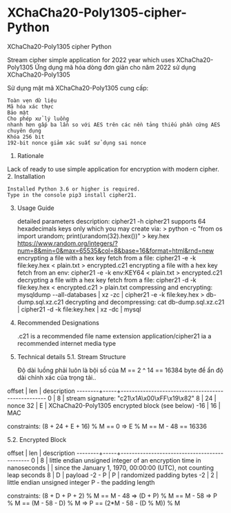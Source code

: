 # XChaCha20-Poly1305-cipher-Python
XChaCha20-Poly1305 cipher Python


Stream cipher simple application for 2022 year which uses XChaCha20-Poly1305
Ứng dụng mã hóa dòng đơn giản cho năm 2022 sử dụng XChaCha20-Poly1305

Sử dụng mật mã XChaCha20-Poly1305 cung cấp:

    Toàn vẹn dữ liệu
    Mã hóa xác thực
    Bảo mật
    Cho phép xử lý luồng
    nhanh hơn gấp ba lần so với AES trên các nền tảng thiếu phần cứng AES chuyên dụng
    Khóa 256 bit
    192-bit nonce giảm xác suất sử dụng sai nonce


1. Rationale

Lack of ready to use simple application for encryption with modern cipher.
2. Installation

    Installed Python 3.6 or higher is required.
    Type in the console pip3 install cipher21.

3. Usage Guide

    detailed parameters description: cipher21 -h
    cipher21 supports 64 hexadecimals keys only which you may create via:
        > python -c "from os import urandom; print(urandom(32).hex())" > key.hex
        https://www.random.org/integers/?num=8&min=0&max=65535&col=8&base=16&format=html&rnd=new
    encrypting a file with a hex key fetch from a file: cipher21 -e -k file:key.hex < plain.txt > encrypted.c21
    encrypting a file with a hex key fetch from an env: cipher21 -e -k env:KEY64 < plain.txt > encrypted.c21
    decrypting a file with a hex key fetch from a file: cipher21 -d -k file:key.hex < encrypted.c21 > plain.txt
    compressing and encrypting: mysqldump --all-databases | xz -zc | cipher21 -e -k file:key.hex > db-dump.sql.xz.c21
    decrypting and decompressing: cat db-dump.sql.xz.c21 | cipher21 -d -k file:key.hex | xz -dc | mysql

4. Recommended Designations

    .c21 is a recommended file name extension
    application/cipher21 ia a recommended internet media type

5. Technical details
5.1. Stream Structure

    Độ dài luồng phải luôn là bội số của M == 2 ^ 14 == 16384 byte để ẩn độ dài chính xác của trọng tải..

 offset | len | description
--------+-----+---------------------------------------------------
      0 |   8 | stream signature: "c21\x1A\x00\xFF\x19\x82"
      8 |  24 | nonce
     32 |   E | XChaCha20-Poly1305 encrypted block (see below)
    -16 |  16 | MAC

constraints:
(8 + 24 + E + 16) % M == 0   =>   E % M == M - 48 == 16336

5.2. Encrypted Block

 offset | len | description
--------+-----+---------------------------------------------
      0 |   8 | little endian unsigned integer of an encryption time in nanoseconds
        |     | since the January 1, 1970, 00:00:00 (UTC), not counting leap seconds
      8 |   D | payload
 -2 - P |   P | randomized padding bytes
     -2 |   2 | little endian unsigned integer P - the padding length

constraints:
(8 + D + P + 2) % M == M - 48
    => (D + P) % M == M - 58
    => P % M == (M - 58 - D) % M
    => P == (2*M - 58 - (D % M)) % M
